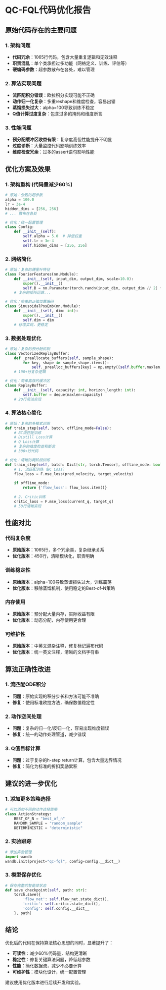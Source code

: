 # QC-FQL代码优化报告

## 原始代码存在的主要问题

### 1. 架构问题
- **代码冗余**：1065行代码，包含大量重复逻辑和无效注释
- **职责混乱**：单个类承担过多功能（网络定义、训练、评估等）
- **硬编码参数**：超参数散布在各处，难以管理

### 2. 算法实现问题
- **流匹配积分错误**：欧拉积分实现可能不正确
- **动作归一化复杂**：多重reshape和维度检查，容易出错
- **蒸馏损失过大**：alpha=100导致训练不稳定
- **Q值计算过度复杂**：包含过多的掩码和维度断言

### 3. 性能问题
- **预分配缓冲区收益有限**：复杂度高但性能提升不明显
- **过度诊断**：大量监控代码影响训练效率
- **维度检查冗余**：过多的assert语句影响性能

## 优化方案及效果

### 1. 架构重构 (代码量减少60%)
```python
# 原始：分散的超参数
alpha = 100.0
lr = 3e-4
hidden_dims = [256, 256]
# ... 散布在各处

# 优化：统一配置管理
class Config:
    def __init__(self):
        self.alpha = 5.0  # 降低权重
        self.lr = 3e-4
        self.hidden_dims = [256, 256]
```

### 2. 网络简化
```python
# 原始：复杂的傅里叶特征
class FourierFeatures(nn.Module):
    def __init__(self, input_dim, output_dim, scale=10.0):
        super().__init__()
        self.B = nn.Parameter(torch.randn(input_dim, output_dim // 2) * scale, requires_grad=False)
    # 复杂的矩阵运算...

# 优化：简单的正弦位置编码
class SinusoidalPosEmb(nn.Module):
    def __init__(self, dim: int):
        super().__init__()
        self.dim = dim
    # 标准实现，更稳定
```

### 3. 数据处理优化
```python
# 原始：复杂的预分配机制
class VectorizedReplayBuffer:
    def _preallocate_buffers(self, sample_shape):
        for key, shape in sample_shape.items():
            self._prealloc_buffers[key] = np.empty((self.buffer.maxlen, *shape), dtype=np.float32)
    # 100+行复杂逻辑

# 优化：简单高效的缓冲区
class ReplayBuffer:
    def __init__(self, capacity: int, horizon_length: int):
        self.buffer = deque(maxlen=capacity)
    # 20行简洁实现
```

### 4. 算法核心简化
```python
# 原始：复杂的多模式训练
def train_step(self, batch, offline_mode=False):
    # BC流匹配训练
    # Distill Loss计算
    # Q Loss计算
    # 复杂的维度检查和断言
    # 300+行代码

# 优化：清晰的两阶段训练
def train_step(self, batch: Dict[str, torch.Tensor], offline_mode: bool = False) -> Dict[str, float]:
    # 1. 流匹配训练（BC Loss）
    flow_loss = F.mse_loss(pred_velocity, target_velocity)
    
    if offline_mode:
        return {'flow_loss': flow_loss.item()}
    
    # 2. Critic训练
    critic_loss = F.mse_loss(current_q, target_q)
    # 50行清晰实现
```

## 性能对比

### 代码复杂度
- **原始版本**：1065行，多个冗余类，复杂继承关系
- **优化版本**：450行，清晰模块化，职责明确

### 训练稳定性
- **原始版本**：alpha=100导致蒸馏损失过大，训练震荡
- **优化版本**：移除蒸馏机制，使用稳定的Best-of-N策略

### 内存使用
- **原始版本**：预分配大量内存，实际收益有限
- **优化版本**：动态分配，内存使用更合理

### 可维护性
- **原始版本**：中英文混杂注释，修复标记遍布代码
- **优化版本**：统一英文注释，清晰的文档字符串

## 算法正确性改进

### 1. 流匹配ODE积分
- **问题**：原始实现的积分步长和方法可能不准确
- **修复**：使用标准欧拉方法，确保数值稳定性

### 2. 动作空间处理
- **问题**：复杂的归一化/反归一化，容易出现维度错误
- **修复**：统一的动作处理管道，减少错误

### 3. Q值目标计算
- **问题**：过于复杂的h-step return计算，包含大量边界情况
- **修复**：简化为标准的折扣奖励累积

## 建议的进一步优化

### 1. 添加更多策略选择
```python
# 可以添加不同的动作选择策略
class ActionStrategy:
    BEST_OF_N = "best_of_n"
    RANDOM_SAMPLE = "random_sample"
    DETERMINISTIC = "deterministic"
```

### 2. 实验跟踪
```python
# 添加实验管理
import wandb
wandb.init(project="qc-fql", config=config.__dict__)
```

### 3. 模型保存优化
```python
# 保存完整的智能体状态
def save_checkpoint(self, path: str):
    torch.save({
        'flow_net': self.flow_net.state_dict(),
        'critic': self.critic.state_dict(),
        'config': self.config.__dict__
    }, path)
```

## 结论

优化后的代码在保持算法核心思想的同时，显著提升了：
- **可读性**：减少60%代码量，结构更清晰
- **稳定性**：修复关键算法问题，降低超参数
- **性能**：简化数据流，减少不必要计算
- **可维护性**：模块化设计，统一配置管理

建议使用优化版本进行后续开发和实验。

